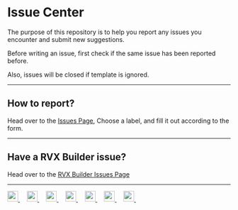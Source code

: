 # Issue Center

The purpose of this repository is to help you report any issues you encounter and submit new suggestions.

Before writing an issue, first check if the same issue has been reported before.

Also, issues will be closed if template is ignored.
___
## How to report?

Head over to the [Issues Page](https://github.com/inotia00/ReVanced_Extended/issues/new/choose), Choose a label, and fill it out according to the form.
___
## Have a RVX Builder issue?

Head over to the [RVX Builder Issues Page](https://github.com/inotia00/rvx-builder/issues)
___
<p align="left">
    <a href="https://github.com/inotia00/revanced-documentation/wiki">
        <picture>
            <source height="24px" media="(prefers-color-scheme: dark)" srcset="https://raw.githubusercontent.com/KobeW50/ReVanced_Extended/main/.github/images/github-mark-white.png" />
            <img height="24px" src="https://raw.githubusercontent.com/KobeW50/ReVanced_Extended/main/.github/images/github-mark.png" />
        </picture>
    </a>&nbsp;&nbsp;&nbsp;
    <a href="https://reddit.com/r/revancedextended">
         <picture>
            <source height="24px" media="(prefers-color-scheme: dark)" srcset="https://raw.githubusercontent.com/KobeW50/ReVanced_Extended/main/.github/images/reddit-logo-flat-circle.png" />
            <img height="24px" src="https://raw.githubusercontent.com/KobeW50/ReVanced_Extended/main/.github/images/reddit-logo-flat-circle.png" />
        </picture>
    </a>&nbsp;&nbsp;&nbsp;
    <a href="https://t.me/revanced_extended">
        <picture>
            <source height="24px" media="(prefers-color-scheme: dark)" srcset="https://raw.githubusercontent.com/KobeW50/ReVanced_Extended/main/.github/images/telegram-logo.png" />
            <img height="24px" src="https://raw.githubusercontent.com/KobeW50/ReVanced_Extended/main/.github/images/telegram-logo.png" />
        </picture>
    </a>&nbsp;&nbsp;&nbsp;
    <a href="https://t.me/revanced_extended_chat">
        <picture>
            <source height="24px" media="(prefers-color-scheme: dark)" srcset="https://raw.githubusercontent.com/KobeW50/ReVanced_Extended/main/.github/images/telegram-logo.png" />
            <img height="24px" src="https://raw.githubusercontent.com/KobeW50/ReVanced_Extended/main/.github/images/telegram-logo.png" />
        </picture>
    </a>&nbsp;&nbsp;&nbsp;
    <a href="https://t.me/revanced_extended_repo">
        <picture>
            <source height="24px" media="(prefers-color-scheme: dark)" srcset="https://raw.githubusercontent.com/KobeW50/ReVanced_Extended/main/.github/images/telegram-logo.png" />
            <img height="24px" src="https://raw.githubusercontent.com/KobeW50/ReVanced_Extended/main/.github/images/telegram-logo.png" />
        </picture>
    </a>&nbsp;&nbsp;&nbsp;
    <a href="https://crowdin.com/project/revancedextended">
        <picture>
            <source height="24px" media="(prefers-color-scheme: dark)" srcset="https://raw.githubusercontent.com/KobeW50/ReVanced_Extended/main/.github/images/crowdin-logo-dark.png" />
            <img height="24px" src="https://raw.githubusercontent.com/KobeW50/ReVanced_Extended/main/.github/images/crowdin-logo-dark.png" />
        </picture>
    </a>&nbsp;&nbsp;&nbsp;
    <a href="https://crowdin.com/project/revancedmusicextended">
        <picture>
            <source height="24px" media="(prefers-color-scheme: dark)" srcset="https://raw.githubusercontent.com/KobeW50/ReVanced_Extended/main/.github/images/crowdin-logo-dark.png" />
            <img height="24px" src="https://raw.githubusercontent.com/KobeW50/ReVanced_Extended/main/.github/images/crowdin-logo-dark.png" />
        </picture>
    </a>&nbsp;&nbsp;&nbsp;
</p>
